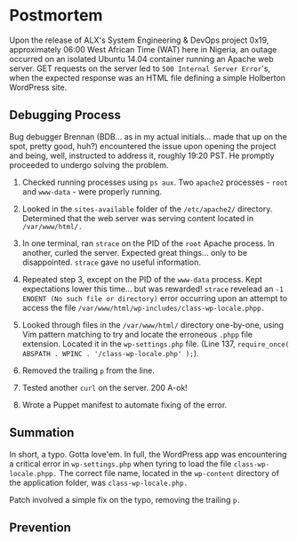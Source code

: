 # Postmortem
Upon the release of ALX's System Engineering & DevOps project 0x19, approximately 06:00 West African Time (WAT) here in Nigeria, an outage occurred on an isolated Ubuntu 14.04 container running an Apache web server. GET requests on the server led to `500 Internal Server Error`'s, when the expected response was an HTML file defining a simple Holberton WordPress site.

## Debugging Process

Bug debugger Brennan (BDB... as in my actual initials... made that up on the spot, pretty good, huh?) encountered the issue upon opening the project and being, well, instructed to address it, roughly 19:20 PST. He promptly proceeded to undergo solving the problem.

1. Checked running processes using `ps aux`. Two `apache2` processes - `root` and `www-data` - were properly running.

2. Looked in the `sites-available` folder of the `/etc/apache2/` directory. Determined that the web server was serving content located in `/var/www/html/.`

3. In one terminal, ran `strace` on the PID of the `root` Apache process. In another, curled the server. Expected great things... only to be disappointed. `strace` gave no useful information.

4. Repeated step 3, except on the PID of the `www-data` process. Kept expectations lower this time... but was rewarded! `strace` revelead an `-1 ENOENT (No such file or directory)` error occurring upon an attempt to access the file `/var/www/html/wp-includes/class-wp-locale.phpp.`

5. Looked through files in the `/var/www/html/` directory one-by-one, using Vim pattern matching to try and locate the erroneous `.phpp` file extension. Located it in the `wp-settings.php` file. (Line 137, `require_once( ABSPATH . WPINC . '/class-wp-locale.php' );`).

6. Removed the trailing `p` from the line.

7. Tested another `curl` on the server. 200 A-ok!

8. Wrote a Puppet manifest to automate fixing of the error.

## Summation
In short, a typo. Gotta love'em. In full, the WordPress app was encountering a critical error in `wp-settings.php` when tyring to load the file `class-wp-locale.phpp.` The correct file name, located in the `wp-content` directory of the application folder, was `class-wp-locale.php.`

Patch involved a simple fix on the typo, removing the trailing `p.`

## Prevention
